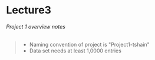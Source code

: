 # Lecture3
###### Project 1 overview notes
>- Naming convention of project is "Project1-tshain" 
>- Data set needs at least 1,0000 entries
